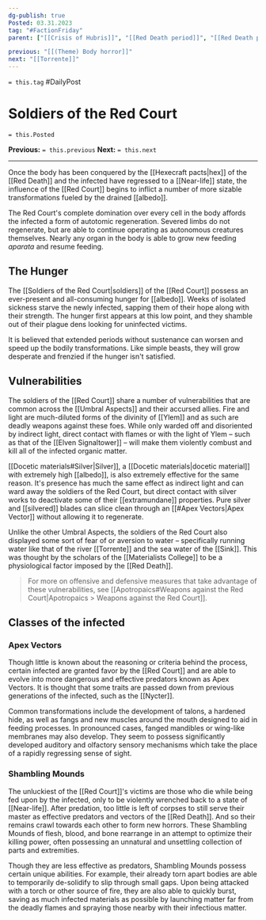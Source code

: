```yaml
---
dg-publish: true
Posted: 03.31.2023
tag: "#FactionFriday"
parent: ["[[Crisis of Hubris]]", "[[Red Death period]]", "[[Red Death period City of Gardens]]", "[[Red Court]]", "[[Red Death period]]", "[[Red Death]]", "[[Near-life]]", "[[Campaigns against the Red Court]]"]

previous: "[[(Theme) Body horror]]"
next: "[[Torrente]]"
---
```

`= this.tag` #DailyPost 
# Soldiers of the Red Court
`= this.Posted`

**Previous:** `= this.previous`
**Next:** `= this.next`

---

Once the body has been conquered by the [[Hexecraft pacts|hex]] of the [[Red Death]] and the infected have regressed to a [[Near-life]] state, the influence of the [[Red Court]] begins to inflict a number of more sizable transformations fueled by the drained [[albedo]].

The Red Court's complete domination over every cell in the body affords the infected a form of autotomic regeneration. Severed limbs do not regenerate, but are able to continue operating as autonomous creatures themselves. Nearly any organ in the body is able to grow new feeding *aparata* and resume feeding.

## The Hunger

The [[Soldiers of the Red Court|soldiers]] of the [[Red Court]] possess an ever-present and all-consuming hunger for [[albedo]]. Weeks of isolated sickness starve the newly infected, sapping them of their hope along with their strength. The hunger first appears at this low point, and they shamble out of their plague dens looking for uninfected victims.

It is believed that extended periods without sustenance can worsen and speed up the bodily transformations. Like simple beasts, they will grow desperate and frenzied if the hunger isn't satisfied.

## Vulnerabilities

The soldiers of the [[Red Court]] share a number of vulnerabilities that are common across the [[Umbral Aspects]] and their accursed allies. Fire and light are much-diluted forms of the divinity of [[Ylem]] and as such are deadly weapons against these foes. While only warded off and disoriented by indirect light, direct contact with flames or with the light of Ylem – such as that of the [[Elven Signaltower]] – will make them violently combust and kill all of the infected organic matter.

[[Docetic materials#Silver|Silver]], a [[Docetic materials|docetic material]] with extremely high [[albedo]], is also extremely effective for the same reason. It's presence has much the same effect as indirect light and can ward away the soldiers of the Red Court, but direct contact with silver works to deactivate some of their [[extramundane]] properties. Pure silver and [[silvered]] blades can slice clean through an [[#Apex Vectors|Apex Vector]] without allowing it to regenerate.

Unlike the other Umbral Aspects, the soldiers of the Red Court also displayed some sort of fear of or aversion to water – specifically running water like that of the river [[Torrente]] and the sea water of the [[Sink]]. This was thought by the scholars of the [[Materialists College]] to be a physiological factor imposed by the [[Red Death]].

> For more on offensive and defensive measures that take advantage of these vulnerabilities, see [[Apotropaics#Weapons against the Red Court|Apotropaics > Weapons against the Red Court]].

## Classes of the infected

### Apex Vectors

Though little is known about the reasoning or criteria behind the process, certain infected are granted favor by the [[Red Court]] and are able to evolve into more dangerous and effective predators known as Apex Vectors. It is thought that some traits are passed down from previous generations of the infected, such as the [[Nycter]].

Common transformations include the development of talons, a hardened hide, as well as fangs and new muscles around the mouth designed to aid in feeding processes. In pronounced cases, fanged mandibles or wing-like membranes may also develop. They seem to possess significantly developed auditory and olfactory sensory mechanisms which take the place of a rapidly regressing sense of sight.

### Shambling Mounds

The unluckiest of the [[Red Court]]'s victims are those who die while being fed upon by the infected, only to be violently wrenched back to a state of [[Near-life]]. After predation, too little is left of corpses to still serve their master as effective predators and vectors of the [[Red Death]]. And so their remains crawl towards each other to form new horrors. These Shambling Mounds of flesh, blood, and bone rearrange in an attempt to optimize their killing power, often possessing an unnatural and unsettling collection of parts and extremities.

Though they are less effective as predators, Shambling Mounds possess certain unique abilities. For example, their already torn apart bodies are able to temporarily de-solidify to slip through small gaps. Upon being attacked with a torch or other source of fire, they are also able to quickly burst, saving as much infected materials as possible by launching matter far from the deadly flames and spraying those nearby with their infectious matter.